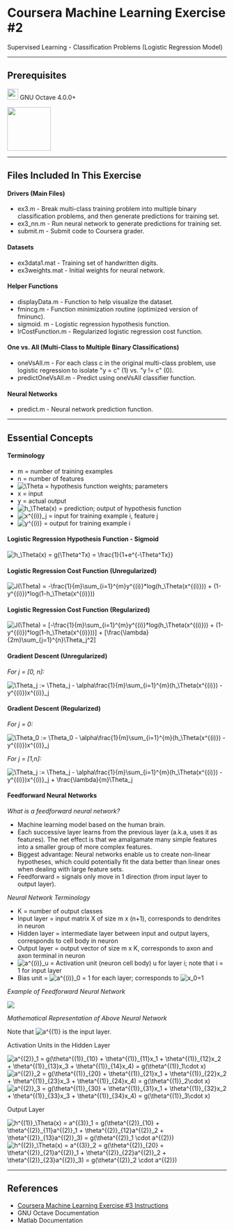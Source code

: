 Coursera Machine Learning Exercise #2
===================

Supervised Learning - Classification Problems (Logistic Regression Model)

-----------
Prerequisites
-----------
<img src="https://www.gnu.org/software/octave/images//logo.png" width="25" height="25" /> GNU Octave 4.0.0+

<img src="http://itprocurement.unl.edu/software_product_images/matlablogo.jpg" width="100" />

-------------
Files Included In This Exercise
-------------

#### Drivers (Main Files)
* ex3.m - Break multi-class training problem into multiple binary classification problems, and then generate predictions for training set.
* ex3_nn.m - Run neural network to generate predictions for training set.
* submit.m - Submit code to Coursera grader.

#### Datasets
* ex3data1.mat - Training set of handwritten digits.
* ex3weights.mat - Initial weights for neural network.

#### Helper Functions
* displayData.m - Function to help visualize the dataset.
* fmincg.m - Function minimization routine (optimized version of fminunc).
* sigmoid. m - Logistic regression hypothesis function.
* lrCostFunction.m - Regularized logistic regression cost function.

#### One vs. All (Multi-Class to Multiple Binary Classifications)
* oneVsAll.m - For each class c in the original multi-class problem, use logistic regression to isolate "y = c" (1) vs. "y != c" (0).
* predictOneVsAll.m - Predict using oneVsAll classifier function.

#### Neural Networks
* predict.m - Neural network prediction function.

-------------
Essential Concepts
-------------

#### Terminology
* m = number of training examples
* n = number of features
* <img src="https://latex.codecogs.com/gif.latex?\Theta" title="\Theta" /> = hypothesis function weights; parameters
* x = input
* y = actual output
* <img src="https://latex.codecogs.com/gif.latex?h_\Theta(x)" title="h_\Theta(x)" /> = prediction; output of hypothesis function
* <img src="https://latex.codecogs.com/gif.latex?x^{(i)}_j" title="x^{(i)}_j" /> = input for training example i, feature j
* <img src="https://latex.codecogs.com/gif.latex?y^{(i)}" title="y^{(i)}" /> = output for training example i

#### Logistic Regression Hypothesis Function - Sigmoid
<img src="https://latex.codecogs.com/gif.latex?h_\Theta(x)&space;=&space;g(\Theta^Tx)&space;=&space;\frac{1}{1&plus;e^{-\Theta^Tx}}" title="h_\Theta(x) = g(\Theta^Tx) = \frac{1}{1+e^{-\Theta^Tx}}" />

#### Logistic Regression Cost Function (Unregularized)
<img src="https://latex.codecogs.com/gif.latex?J(\Theta)&space;=&space;-\frac{1}{m}\sum_{i=1}^{m}y^{(i)}*log(h_\Theta(x^{(i)}))&space;&plus;&space;(1-y^{(i)})*log(1-h_\Theta(x^{(i)}))" title="J(\Theta) = -\frac{1}{m}\sum_{i=1}^{m}y^{(i)}*log(h_\Theta(x^{(i)})) + (1-y^{(i)})*log(1-h_\Theta(x^{(i)}))" />

#### Logistic Regression Cost Function (Regularized)
<img src="https://latex.codecogs.com/gif.latex?J(\Theta)&space;=&space;[-\frac{1}{m}\sum_{i=1}^{m}y^{(i)}*log(h_\Theta(x^{(i)}))&space;&plus;&space;(1-y^{(i)})*log(1-h_\Theta(x^{(i)}))]&space;&plus;&space;[\frac{\lambda}{2m}\sum_{j=1}^{n}\Theta_j^2]" title="J(\Theta) = [-\frac{1}{m}\sum_{i=1}^{m}y^{(i)}*log(h_\Theta(x^{(i)})) + (1-y^{(i)})*log(1-h_\Theta(x^{(i)}))] + [\frac{\lambda}{2m}\sum_{j=1}^{n}\Theta_j^2]" />

#### Gradient Descent (Unregularized)

*For j = [0, n]:*

<img src="https://latex.codecogs.com/gif.latex?\Theta_j&space;:=&space;\Theta_j&space;-&space;\alpha\frac{1}{m}\sum_{i=1}^{m}(h_\Theta(x^{(i)})&space;-&space;y^{(i)})x^{(i)}_j" title="\Theta_j := \Theta_j - \alpha\frac{1}{m}\sum_{i=1}^{m}(h_\Theta(x^{(i)}) - y^{(i)})x^{(i)}_j" />

#### Gradient Descent (Regularized)

*For j = 0:*

<img src="https://latex.codecogs.com/gif.latex?\Theta_0&space;:=&space;\Theta_0&space;-&space;\alpha\frac{1}{m}\sum_{i=1}^{m}(h_\Theta(x^{(i)})&space;-&space;y^{(i)})x^{(i)}_j" title="\Theta_0 := \Theta_0 - \alpha\frac{1}{m}\sum_{i=1}^{m}(h_\Theta(x^{(i)}) - y^{(i)})x^{(i)}_j" />

*For j = [1,n]:*

<img src="https://latex.codecogs.com/gif.latex?\Theta_j&space;:=&space;\Theta_j&space;-&space;\alpha\frac{1}{m}\sum_{i=1}^{m}(h_\Theta(x^{(i)})&space;-&space;y^{(i)})x^{(i)}_j&space;&plus;&space;\frac{\lambda}{m}\Theta_j" title="\Theta_j := \Theta_j - \alpha\frac{1}{m}\sum_{i=1}^{m}(h_\Theta(x^{(i)}) - y^{(i)})x^{(i)}_j + \frac{\lambda}{m}\Theta_j" />

#### Feedforward Neural Networks

*What is a feedforward neural network?*
* Machine learning model based on the human brain.
* Each successive layer learns from the previous layer (a.k.a, uses it as features). The net effect is that we amalgamate many simple features into a smaller group of more complex features.
* Biggest advantage: Neural networks enable us to create non-linear hypotheses, which could potentially fit the data better than linear ones when dealing with large feature sets.
* Feedforward = signals only move in 1 direction (from input layer to output layer).

*Neural Network Terminology*
* K = number of output classes
* Input layer = input matrix X of size m x (n+1), corresponds to dendrites in neuron
* Hidden layer = intermediate layer between input and output layers, corresponds to cell body in neuron
* Output layer = output vector of size m x K, corresponds to axon and axon terminal in neuron
* <img src="https://latex.codecogs.com/gif.latex?a^{(i)}_u" title="a^{(i)}_u" /> = Activation unit (neuron cell body) u for layer i; note that i = 1 for input layer
* Bias unit = <img src="https://latex.codecogs.com/gif.latex?a^{(i)}_0" title="a^{(i)}_0" /> = 1 for each layer; corresponds to <img src="https://latex.codecogs.com/gif.latex?x_0=1" title="x_0=1" />

*Example of Feedforward Neural Network*

![](http://franck.fleurey.free.fr/NeuralNetwork/images/network.gif)

*Mathematical Representation of Above Neural Network*

Note that <img src="https://latex.codecogs.com/gif.latex?a^{(1)}" title="a^{(1)}" /> is the input layer.

Activation Units in the Hidden Layer

<img src="https://latex.codecogs.com/gif.latex?a^{(2)}_1&space;=&space;g(\theta^{(1)}_{10}&space;&plus;&space;\theta^{(1)}_{11}x_1&space;&plus;&space;\theta^{(1)}_{12}x_2&space;&plus;&space;\theta^{(1)}_{13}x_3&space;&plus;&space;\theta^{(1)}_{14}x_4)&space;=&space;g(\theta^{(1)}_1\cdot&space;x)" title="a^{(2)}_1 = g(\theta^{(1)}_{10} + \theta^{(1)}_{11}x_1 + \theta^{(1)}_{12}x_2 + \theta^{(1)}_{13}x_3 + \theta^{(1)}_{14}x_4) = g(\theta^{(1)}_1\cdot x)" />

<img src="https://latex.codecogs.com/gif.latex?a^{(2)}_2&space;=&space;g(\theta^{(1)}_{20}&space;&plus;&space;\theta^{(1)}_{21}x_1&space;&plus;&space;\theta^{(1)}_{22}x_2&space;&plus;&space;\theta^{(1)}_{23}x_3&space;&plus;&space;\theta^{(1)}_{24}x_4)&space;=&space;g(\theta^{(1)}_2\cdot&space;x)" title="a^{(2)}_2 = g(\theta^{(1)}_{20} + \theta^{(1)}_{21}x_1 + \theta^{(1)}_{22}x_2 + \theta^{(1)}_{23}x_3 + \theta^{(1)}_{24}x_4) = g(\theta^{(1)}_2\cdot x)" />

<img src="https://latex.codecogs.com/gif.latex?a^{(2)}_3&space;=&space;g(\theta^{(1)}_{30}&space;&plus;&space;\theta^{(1)}_{31}x_1&space;&plus;&space;\theta^{(1)}_{32}x_2&space;&plus;&space;\theta^{(1)}_{33}x_3&space;&plus;&space;\theta^{(1)}_{34}x_4)&space;=&space;g(\theta^{(1)}_3\cdot&space;x)" title="a^{(2)}_3 = g(\theta^{(1)}_{30} + \theta^{(1)}_{31}x_1 + \theta^{(1)}_{32}x_2 + \theta^{(1)}_{33}x_3 + \theta^{(1)}_{34}x_4) = g(\theta^{(1)}_3\cdot x)" />

Output Layer

<img src="https://latex.codecogs.com/gif.latex?h^{(1)}_\Theta(x)&space;=&space;a^{(3)}_1&space;=&space;g(\theta^{(2)}_{10}&space;&plus;&space;\theta^{(2)}_{11}a^{(2)}_1&space;&plus;&space;\theta^{(2)}_{12}a^{(2)}_2&space;&plus;&space;\theta^{(2)}_{13}a^{(2)}_3)&space;=&space;g(\theta^{(2)}_1&space;\cdot&space;a^{(2)})" title="h^{(1)}_\Theta(x) = a^{(3)}_1 = g(\theta^{(2)}_{10} + \theta^{(2)}_{11}a^{(2)}_1 + \theta^{(2)}_{12}a^{(2)}_2 + \theta^{(2)}_{13}a^{(2)}_3) = g(\theta^{(2)}_1 \cdot a^{(2)})" />

<img src="https://latex.codecogs.com/gif.latex?h^{(2)}_\Theta(x)&space;=&space;a^{(3)}_2&space;=&space;g(\theta^{(2)}_{20}&space;&plus;&space;\theta^{(2)}_{21}a^{(2)}_1&space;&plus;&space;\theta^{(2)}_{22}a^{(2)}_2&space;&plus;&space;\theta^{(2)}_{23}a^{(2)}_3)&space;=&space;g(\theta^{(2)}_2&space;\cdot&space;a^{(2)})" title="h^{(2)}_\Theta(x) = a^{(3)}_2 = g(\theta^{(2)}_{20} + \theta^{(2)}_{21}a^{(2)}_1 + \theta^{(2)}_{22}a^{(2)}_2 + \theta^{(2)}_{23}a^{(2)}_3) = g(\theta^{(2)}_2 \cdot a^{(2)})" />

-------------
References
-------------
* [Coursera Machine Learning Exercise #3 Instructions](https://github.com/SaiWebApps/Machine-Learning-Exercise-3/blob/master/ex3.pdf)
* GNU Octave Documentation
* Matlab Documentation